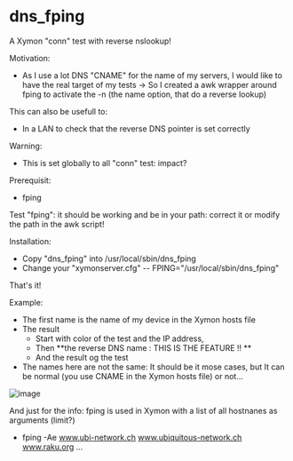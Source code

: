 # dns_fping
A Xymon "conn" test with reverse nslookup!

Motivation: 
- As I use a lot DNS "CNAME" for the name of my servers, I would like to have the real target of my tests
-> So I created a awk wrapper around fping to activate the -n (the name option, that do a reverse lookup)

This can also be usefull to:
- In a LAN to check that the reverse DNS pointer is set correctly 

Warning: 
- This is set globally to all "conn" test: impact?

Prerequisit:
- fping

Test "fping": it should be working and be in your path: correct it or modify the path in the awk script!

Installation: 
- Copy "dns_fping" into /usr/local/sbin/dns_fping
- Change your "xymonserver.cfg"
--  FPING="/usr/local/sbin/dns_fping"          

That's it!

Example:
- The first name is the name of my device in the Xymon hosts file 
- The result 
  - Start with color of the test and the IP address, 
  - Then **the reverse DNS name : THIS IS THE FEATURE !! **
  - And the result og the test
- The names here are not the same: It should be it mose cases, but It can be normal (you use CNAME in the Xymon hosts file) or not... 

![image](https://user-images.githubusercontent.com/8841264/169885468-89c66d9f-21b9-4be8-b0bb-e758f8210778.png)

And just for the info: 
fping is used in Xymon with a list of all hostnanes as arguments (limit?)
- fping -Ae www.ubi-network.ch www.ubiquitous-network.ch www.raku.org ...

